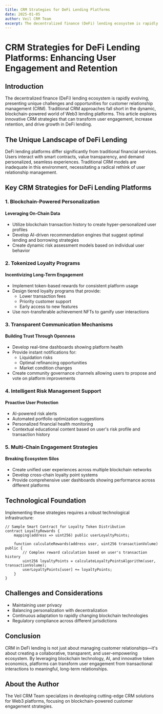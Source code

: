 ```yaml
---
title: CRM Strategies for DeFi Lending Platforms
date: 2025-01-05
author: Veil CRM Team
excerpt: The decentralized finance (DeFi) lending ecosystem is rapidly evolving, presenting unique challenges and opportunities for...
---
```


# CRM Strategies for DeFi Lending Platforms: Enhancing User Engagement and Retention

## Introduction

The decentralized finance (DeFi) lending ecosystem is rapidly evolving, presenting unique challenges and opportunities for customer relationship management (CRM). Traditional CRM approaches fall short in the dynamic, blockchain-powered world of Web3 lending platforms. This article explores innovative CRM strategies that can transform user engagement, increase retention, and drive growth in DeFi lending.

## The Unique Landscape of DeFi Lending

DeFi lending platforms differ significantly from traditional financial services. Users interact with smart contracts, value transparency, and demand personalized, seamless experiences. Traditional CRM models are inadequate in this environment, necessitating a radical rethink of user relationship management.

## Key CRM Strategies for DeFi Lending Platforms

### 1. Blockchain-Powered Personalization

#### Leveraging On-Chain Data
- Utilize blockchain transaction history to create hyper-personalized user profiles
- Develop AI-driven recommendation engines that suggest optimal lending and borrowing strategies
- Create dynamic risk assessment models based on individual user behavior

### 2. Tokenized Loyalty Programs

#### Incentivizing Long-Term Engagement
- Implement token-based rewards for consistent platform usage
- Design tiered loyalty programs that provide:
  - Lower transaction fees
  - Priority customer support
  - Early access to new features
- Use non-transferable achievement NFTs to gamify user interactions

### 3. Transparent Communication Mechanisms

#### Building Trust Through Openness
- Develop real-time dashboards showing platform health
- Provide instant notifications for:
  - Liquidation risks
  - Optimal refinancing opportunities
  - Market condition changes
- Create community governance channels allowing users to propose and vote on platform improvements

### 4. Intelligent Risk Management Support

#### Proactive User Protection
- AI-powered risk alerts
- Automated portfolio optimization suggestions
- Personalized financial health monitoring
- Contextual educational content based on user's risk profile and transaction history

### 5. Multi-Chain Engagement Strategies

#### Breaking Ecosystem Silos
- Create unified user experiences across multiple blockchain networks
- Develop cross-chain loyalty point systems
- Provide comprehensive user dashboards showing performance across different platforms

## Technological Foundation

Implementing these strategies requires a robust technological infrastructure:

```solidity
// Sample Smart Contract for Loyalty Token Distribution
contract LoyaltyRewards {
    mapping(address => uint256) public userLoyaltyPoints;
    
    function calculateRewards(address user, uint256 transactionVolume) public {
        // Complex reward calculation based on user's transaction history
        uint256 loyaltyPoints = calculateLoyaltyPointsAlgorithm(user, transactionVolume);
        userLoyaltyPoints[user] += loyaltyPoints;
    }
}
```

## Challenges and Considerations

- Maintaining user privacy
- Balancing personalization with decentralization
- Continuous adaptation to rapidly changing blockchain technologies
- Regulatory compliance across different jurisdictions

## Conclusion

CRM in DeFi lending is not just about managing customer relationships—it's about creating a collaborative, transparent, and user-empowering ecosystem. By leveraging blockchain technology, AI, and innovative token economics, platforms can transform user engagement from transactional interactions to meaningful, long-term relationships.

## About the Author

The Veil CRM Team specializes in developing cutting-edge CRM solutions for Web3 platforms, focusing on blockchain-powered customer engagement strategies.

